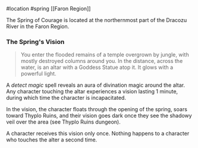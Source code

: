 #location #spring [[Faron Region]]

The Spring of Courage is located at the northernmost part of the Dracozu River in the Faron Region.

### The Spring's Vision

>You enter the flooded remains of a temple overgrown by jungle, with mostly destroyed columns around you. In the distance, across the water, is an altar with a Goddess Statue atop it. It glows with a powerful light.

A _detect magic_ spell reveals an aura of divination magic around the altar. Any character touching the altar experiences a vision lasting 1 minute, during which time the character is incapacitated.

In the vision, the character floats through the opening of the spring, soars toward Thyplo Ruins, and their vision goes dark once they see the shadowy veil over the area (see Thyplo Ruins dungeon).

A character receives this vision only once. Nothing happens to a character who touches the alter a second time.